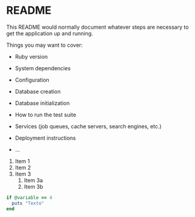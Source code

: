 # README

This README would normally document whatever steps are necessary to get the
application up and running.

Things you may want to cover:

* Ruby version

* System dependencies

* Configuration

* Database creation

* Database initialization

* How to run the test suite

* Services (job queues, cache servers, search engines, etc.)

* Deployment instructions

* ...

1. Item 1
1. Item 2
1. Item 3
   1. Item 3a
   1. Item 3b

```ruby
if @variable == 4
  puts "Texto"
end
```